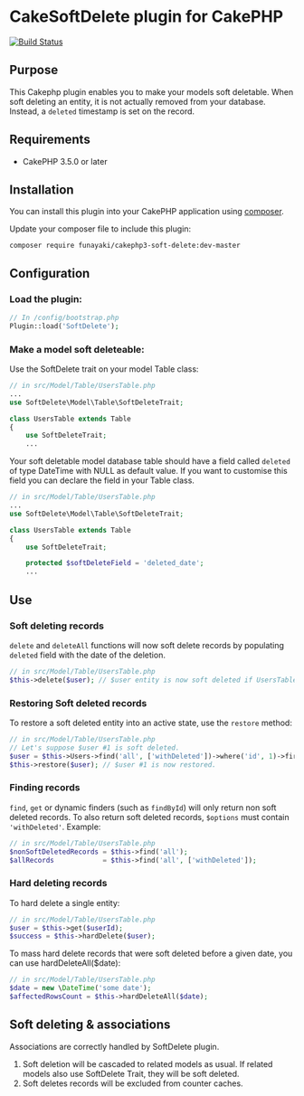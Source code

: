 # CakeSoftDelete plugin for CakePHP

[![Build Status](https://travis-ci.org/funayaki/cakephp3-soft-delete.svg?branch=master)](https://travis-ci.org/funayaki/cakephp3-soft-delete)

## Purpose

This Cakephp plugin enables you to make your models soft deletable.
When soft deleting an entity, it is not actually removed from your database. Instead, a `deleted` timestamp is set on the record.

## Requirements

- CakePHP 3.5.0 or later

## Installation

You can install this plugin into your CakePHP application using [composer](http://getcomposer.org).

Update your composer file to include this plugin:

```shell
composer require funayaki/cakephp3-soft-delete:dev-master
```

## Configuration

### Load the plugin:

```php
// In /config/bootstrap.php
Plugin::load('SoftDelete');
```

### Make a model soft deleteable:

Use the SoftDelete trait on your model Table class:

```php
// in src/Model/Table/UsersTable.php
...
use SoftDelete\Model\Table\SoftDeleteTrait;

class UsersTable extends Table
{
    use SoftDeleteTrait;
    ...
```

Your soft deletable model database table should have a field called `deleted` of type DateTime with NULL as default value.
If you want to customise this field you can declare the field in your Table class.

```php
// in src/Model/Table/UsersTable.php
...
use SoftDelete\Model\Table\SoftDeleteTrait;

class UsersTable extends Table
{
    use SoftDeleteTrait;

    protected $softDeleteField = 'deleted_date';
    ...
```

## Use

### Soft deleting records

`delete` and `deleteAll` functions will now soft delete records by populating `deleted` field with the date of the deletion.

```php
// in src/Model/Table/UsersTable.php
$this->delete($user); // $user entity is now soft deleted if UsersTable uses SoftDeleteTrait.
```

### Restoring Soft deleted records

To restore a soft deleted entity into an active state, use the `restore` method:

```php
// in src/Model/Table/UsersTable.php
// Let's suppose $user #1 is soft deleted.
$user = $this->Users->find('all', ['withDeleted'])->where('id', 1)->first();
$this->restore($user); // $user #1 is now restored.
```

### Finding records

`find`, `get` or dynamic finders (such as `findById`) will only return non soft deleted records.
To also return soft deleted records, `$options` must contain `'withDeleted'`. Example:

```php
// in src/Model/Table/UsersTable.php
$nonSoftDeletedRecords = $this->find('all');
$allRecords            = $this->find('all', ['withDeleted']);
```

### Hard deleting records

To hard delete a single entity:

```php
// in src/Model/Table/UsersTable.php
$user = $this->get($userId);
$success = $this->hardDelete($user);
```

To mass hard delete records that were soft deleted before a given date, you can use hardDeleteAll($date):

```php
// in src/Model/Table/UsersTable.php
$date = new \DateTime('some date');
$affectedRowsCount = $this->hardDeleteAll($date);
```

## Soft deleting & associations

Associations are correctly handled by SoftDelete plugin.

1. Soft deletion will be cascaded to related models as usual. If related models also use SoftDelete Trait, they will be soft deleted.
2. Soft deletes records will be excluded from counter caches.
